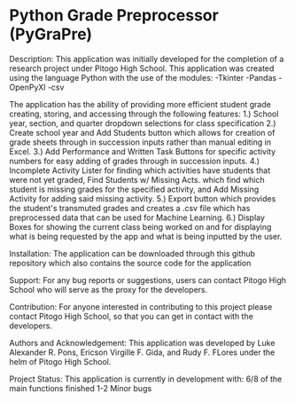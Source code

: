 # Python Grade Preprocessor (PyGraPre)

Description:
This application was initially developed for the completion of a research project under Pitogo High School.
This application was created using the language Python with the use of the modules:
-Tkinter
-Pandas
-OpenPyXl
-csv

The application has the ability of providing more efficient student grade creating, storing, and accessing through the following features:
1.) School year, section, and quarter dropdown selections for class specification
2.) Create school year and Add Students button which allows for creation of grade sheets through in succession inputs rather than manual editing in Excel.
3.) Add Performance and Written Task Buttons for specific activity numbers for easy adding of grades through in succession inputs.
4.) Incomplete Activity Lister for finding which activities have students that were not yet graded, Find Students w/ Missing Acts. which find which student
is missing grades for the specified activity, and Add Missing Activity for adding said missing activity.
5.) Export button which provides the student's transmuted grades and creates a .csv file which has preprocessed data that can be used for Machine Learning.
6.) Display Boxes for showing the current class being worked on and for displaying what is being requested by the app and what is being inputted by the user.

Installation:
The application can be downloaded through this github repository which also contains the source code for the application

Support:
For any bug reports or suggestions, users can contact Pitogo High School who will serve as the proxy for the developers.

Contribution:
For anyone interested in contributing to this project please contact Pitogo High School, so that you can get in contact with the developers.

Authors and Acknowledgement:
This application was developed by Luke Alexander R. Pons, Ericson Virgille F. Gida, and Rudy F. FLores under the helm of Pitogo High School.

Project Status:
This application is currently in development with:
6/8 of the main functions finished
1-2 Minor bugs

